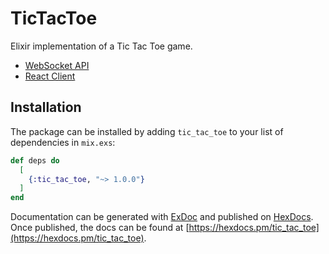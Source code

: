 # TicTacToe

Elixir implementation of a Tic Tac Toe game.

  * [WebSocket API](https://github.com/idabmat/tic_tac_toe_channel)
  * [React Client](https://github.com/idabmat/tic_tac_toe_client)

## Installation

The package can be installed by adding `tic_tac_toe` to your list of
dependencies in `mix.exs`:

```elixir
def deps do
  [
    {:tic_tac_toe, "~> 1.0.0"}
  ]
end
```

Documentation can be generated with [ExDoc](https://github.com/elixir-lang/ex_doc)
and published on [HexDocs](https://hexdocs.pm). Once published, the docs can
be found at [https://hexdocs.pm/tic_tac_toe](https://hexdocs.pm/tic_tac_toe).

